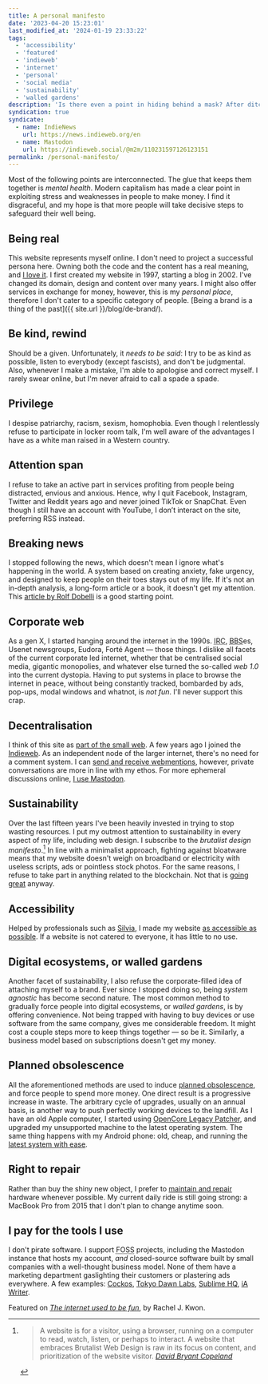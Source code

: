 ```yaml
---
title: A personal manifesto
date: '2023-04-20 15:23:01'
last_modified_at: '2024-01-19 23:33:22'
tags:
  - 'accessibility'
  - 'featured'
  - 'indieweb'
  - 'internet'
  - 'personal'
  - 'social media'
  - 'sustainability'
  - 'walled gardens'
description: 'Is there even a point in hiding behind a mask? After ditching the concept of <em>personal brand</em>, here I go with a few principles I stand for. My takes on being genuine, pursuing sustainability, and more.'
syndication: true
syndicate:
  - name: IndieNews
    url: https://news.indieweb.org/en
  - name: Mastodon
    url: https://indieweb.social/@m2m/110231597126123151
permalink: /personal-manifesto/
---
```

Most of the following points are interconnected. The glue that keeps them together is _mental health_. Modern capitalism has made a clear point in exploiting stress and weaknesses in people to make money. I find it disgraceful, and my hope is that more people will take decisive steps to safeguard their well being.

## Being real

This website represents myself online. I don't need to project a successful persona here. Owning both the code and the content has a real meaning, and [I love it](https://anhvn.com/posts/2021/2021-12-14-i-love-my-website/). I first created my website in 1997, starting a blog in 2002. I've changed its domain, design and content over many years. I might also offer services in exchange for money, however, this is my _personal place_, therefore I don't cater to a specific category of people. [Being a brand is a thing of the past]({{ site.url }}/blog/de-brand/).

## Be kind, rewind

Should be a given. Unfortunately, it _needs to be said_: I try to be as kind as possible, listen to everybody (except fascists), and don't be judgmental. Also, whenever I make a mistake, I'm able to apologise and correct myself. I rarely swear online, but I'm never afraid to call a spade a spade.

## Privilege

I despise patriarchy, racism, sexism, homophobia. Even though I relentlessly refuse to participate in locker room talk, I'm well aware of the advantages I have as a white man raised in a Western country.

## Attention span

I refuse to take an active part in services profiting from people being distracted, envious and anxious. Hence, why I quit Facebook, Instagram, Twitter and Reddit years ago and never joined TikTok or SnapChat. Even though I still have an account with YouTube, I don’t interact on the site, preferring RSS instead.

## Breaking news

I stopped following the news, which doesn't mean I ignore what's happening in the world. A system based on creating anxiety, fake urgency, and designed to keep people on their toes stays out of my life. If it's not an in-depth analysis, a long-form article or a book, it doesn't get my attention. This [article by Rolf Dobelli](https://www.theguardian.com/media/2013/apr/12/news-is-bad-rolf-dobelli) is a good starting point.

## Corporate web

As a gen X, I started hanging around the internet in the 1990s. <abbr title="Internet Relay Chat">IRC</abbr>, <abbr title="Bulletin Board System">BBS</abbr>es, Usenet newsgroups, Eudora, Fort&eacute; Agent — those things. I dislike all facets of the current corporate led internet, whether that be centralised social media, gigantic monopolies, and whatever else turned the so-called _web 1.0_ into the current dystopia. Having to put systems in place to browse the internet in peace, without being constantly tracked, bombarded by ads, pop-ups, modal windows and whatnot, is *not fun*. I'll never support this crap.

## Decentralisation

I think of this site as [part of the small web](https://ar.al/2020/08/07/what-is-the-small-web/). A few years ago I joined the [Indieweb](https://indieweb.org/). As an independent node of the larger internet, there's no need for a comment system. I can [send and receive webmentions](https://alistapart.com/article/webmentions-enabling-better-communication-on-the-internet/), however, private conversations are more in line with my ethos. For more ephemeral discussions online, [I use Mastodon](https://sonomu.club/@m2m).

## Sustainability

Over the last fifteen years I've been heavily invested in trying to stop wasting resources. I put my outmost attention to sustainability in every aspect of my life, including web design. I subscribe to the _brutalist design manifesto_.[^1] In line with a minimalist approach, fighting against bloatware means that my website doesn't weigh on broadband or electricity with useless scripts, ads or pointless stock photos. For the same reasons, I refuse to take part in anything related to the blockchain. Not that is [going great](https://web3isgoinggreat.com/) anyway.

## Accessibility

Helped by professionals such as [Silvia](https://silviamaggidesign.com/about/), I made my website [as accessible as possible](https://webaim.org/projects/million/lookup?domain=minutestomidnight.co.uk). If a website is not catered to everyone, it has little to no use.

## Digital ecosystems, or walled gardens

Another facet of sustainability, I also refuse the corporate-filled idea of attaching myself to a brand. Ever since I stopped doing so, being _system agnostic_ has become second nature. The most common method to gradually force people into digital ecosystems, or *walled gardens*, is by offering convenience. Not being trapped with having to buy devices or use software from the same company, gives me considerable freedom. It might cost a couple steps more to keep things together — so be it. Similarly, a business model based on subscriptions doesn't get my money.

## Planned obsolescence

All the aforementioned methods are used to induce [planned obsolescence](https://en.wikipedia.org/wiki/Planned_obsolescence), and force people to spend more money. One direct result is a progressive increase in waste. The arbitrary cycle of upgrades, usually on an annual basis, is another way to push perfectly working devices to the landfill. As I have an old Apple computer, I started using [OpenCore Legacy Patcher](https://dortania.github.io/OpenCore-Legacy-Patcher/), and upgraded my unsupported machine to the latest operating system. The same thing happens with my Android phone: old, cheap, and running the [latest system with ease](/blog/installing-android-13-on-an-unsupported-non-google-phone/).

## Right to repair

Rather than buy the shiny new object, I prefer to [maintain and repair](https://en.wikipedia.org/wiki/Right_to_repair) hardware whenever possible. My current daily ride is still going strong: a MacBook Pro from 2015 that I don't plan to change anytime soon.

## I pay for the tools I use

I don't pirate software. I support <abbr title="Free and Open-Source Software">FOSS</abbr> projects, including the Mastodon instance that hosts my account, _and_ closed-source software built by small companies with a well-thought business model. None of them have a marketing department gaslighting their customers or plastering ads everywhere. A few examples: [Cockos](https://cockos.com/), [Tokyo Dawn Labs](https://www.tokyodawn.net/tokyo-dawn-labs/), [Sublime HQ](https://www.sublimehq.com/), [iA Writer](https://ia.net/writer).

<aside class="warning">
  <p>Featured on <a href="https://projects.kwon.nyc/internet-is-fun/"><em>The internet used to be fun</em></a>, by Rachel J. Kwon.</p>
</aside>

[^1]: > A website is for a visitor, using a browser, running on a computer to read, watch, listen, or perhaps to interact. A website that embraces Brutalist Web Design is raw in its focus on content, and prioritization of the website visitor. <cite>[David Bryant Copeland](https://brutalist-web.design/)</cite>